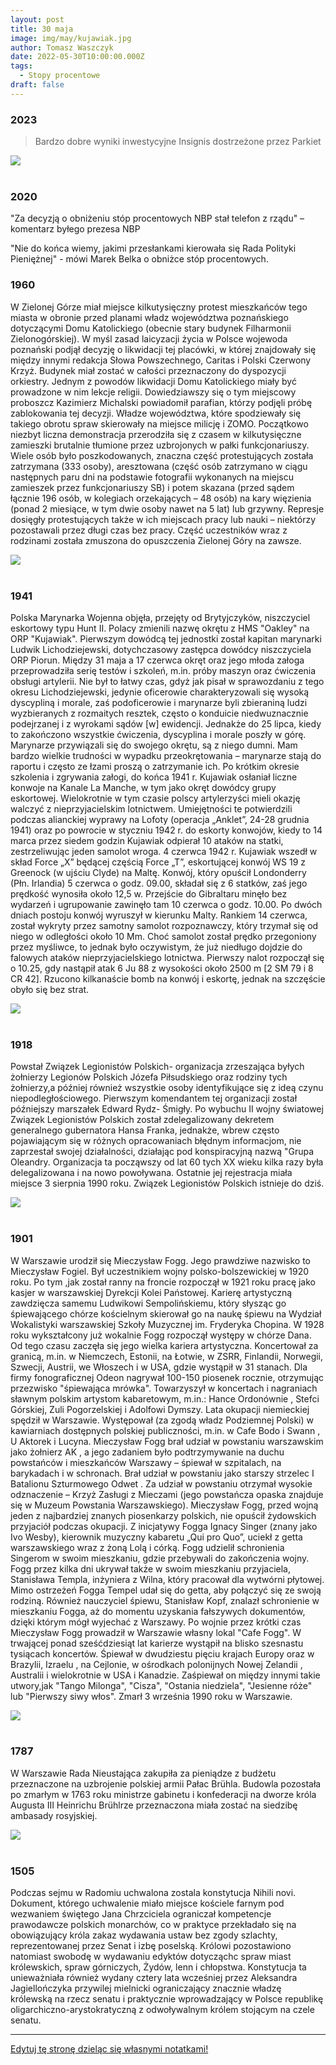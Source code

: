 ```yaml
---
layout: post
title: 30 maja
image: img/may/kujawiak.jpg
author: Tomasz Waszczyk
date: 2022-05-30T10:00:00.000Z
tags:
  - Stopy procentowe
draft: false
---
```


### 2023

> Bardzo dobre wyniki inwestycyjne Insignis dostrzeżone przez Parkiet

<img src="./img/may/zakupy_na_lata.jpeg"><br><br>

### 2020

"Za decyzją o obniżeniu stóp procentowych NBP stał telefon z rządu" – komentarz byłego prezesa NBP

"Nie do końca wiemy, jakimi przesłankami kierowała się Rada Polityki Pieniężnej" - mówi Marek Belka o obniżce stóp procentowych.

### 1960

W Zielonej Górze miał miejsce kilkutysięczny protest mieszkańców tego miasta w obronie przed planami władz województwa poznańskiego dotyczącymi Domu Katolickiego (obecnie stary budynek Filharmonii Zielonogórskiej).
W myśl zasad laicyzacji życia w Polsce wojewoda poznański podjął decyzję o likwidacji tej placówki, w której znajdowały się między innymi redakcja Słowa Powszechnego, Caritas i Polski Czerwony Krzyż. Budynek miał zostać w całości przeznaczony do dyspozycji orkiestry. Jednym z powodów likwidacji Domu Katolickiego miały być prowadzone w nim lekcje religii.
Dowiedziawszy się o tym miejscowy proboszcz Kazimierz Michalski powiadomił parafian, którzy podjęli próbę zablokowania tej decyzji. Władze województwa, które spodziewały się takiego obrotu spraw skierowały na miejsce milicję i ZOMO. Początkowo niezbyt liczna demonstracja przerodziła się z czasem w kilkutysięczne zamieszki brutalnie tłumione przez uzbrojonych w pałki funkcjonariuszy.
Wiele osób było poszkodowanych, znaczna część protestujących została zatrzymana (333 osoby), aresztowana (część osób zatrzymano w ciągu następnych paru dni na podstawie fotografii wykonanych na miejscu zamieszek przez funkcjonariuszy SB) i potem skazana (przed sądem łącznie 196 osób, w kolegiach orzekających – 48 osób) na kary więzienia (ponad 2 miesiące, w tym dwie osoby nawet na 5 lat) lub grzywny. Represje dosięgły protestujących także w ich miejscach pracy lub nauki – niektórzy pozostawali przez długi czas bez pracy. Część uczestników wraz z rodzinami została zmuszona do opuszczenia Zielonej Góry na zawsze.

<img src="./img/may/domkatolicki.jpg"><br><br>

### 1941

Polska Marynarka Wojenna objęła, przejęty od Brytyjczyków, niszczyciel eskortowy typu Hunt II. Polacy zmienili nazwę okrętu z HMS "Oakley" na ORP "Kujawiak".
Pierwszym dowódcą tej jednostki został kapitan marynarki Ludwik Lichodziejewski, dotychczasowy zastępca dowódcy niszczyciela ORP Piorun. Między 31 maja a 17 czerwca okręt oraz jego młoda załoga przeprowadziła serię testów i szkoleń, m.in. próby maszyn oraz ćwiczenia obsługi artylerii. Nie był to łatwy czas, gdyż jak pisał w sprawozdaniu z tego okresu Lichodziejewski, jedynie oficerowie
charakteryzowali się wysoką dyscypliną i
morale, zaś podoficerowie i marynarze byli
zbieraniną ludzi wyzbieranych z rozmaitych
resztek, często o konduicie niedwuznacznie
podejrzanej i z wyrokami sądów [w] ewidencji.
Jednakże do 25 lipca, kiedy to zakończono
wszystkie ćwiczenia, dyscyplina i morale
poszły w górę. Marynarze przywiązali się do
swojego okrętu, są z niego dumni. Mam
bardzo wielkie trudności w wypadku
przeokrętowania – marynarze stają do raportu
i często ze łzami proszą o zatrzymanie ich.
Po krótkim okresie szkolenia i zgrywania
załogi, do końca 1941 r. Kujawiak osłaniał
liczne konwoje na Kanale La Manche, w tym
jako okręt dowódcy grupy eskortowej.
Wielokrotnie w tym czasie polscy artylerzyści
mieli okazję walczyć z nieprzyjacielskim
lotnictwem. Umiejętności te potwierdzili
podczas alianckiej wyprawy na Lofoty
(operacja „Anklet”, 24-28 grudnia 1941) oraz
po powrocie w styczniu 1942 r. do eskorty
konwojów, kiedy to 14 marca przez siedem
godzin Kujawiak odpierał 10 ataków na statki,
zestrzeliwując jeden samolot wroga.
4 czerwca 1942 r. Kujawiak wszedł w skład
Force „X” będącej częścią Force „T”,
eskortującej konwój WS 19 z Greenock (w
ujściu Clyde) na Maltę. Konwój, który opuścił
Londonderry (Płn. Irlandia) 5 czerwca o godz.
09.00, składał się z 6 statków, zaś jego
prędkość wynosiła około 12,5 w. Przejście do Gibraltaru minęło bez wydarzeń i ugrupowanie zawinęło tam 10 czerwca o godz. 10.00. Po dwóch dniach postoju konwój wyruszył w
kierunku Malty. Rankiem 14 czerwca, został wykryty przez samotny samolot rozpoznawczy, który trzymał się od niego w odległości około 10 Mm. Choć samolot został prędko przegoniony przez myśliwce, to jednak było oczywistym, że już niedługo dojdzie do
falowych ataków nieprzyjacielskiego lotnictwa.
Pierwszy nalot rozpoczął się o 10.25, gdy nastąpił atak 6 Ju 88 z wysokości około 2500 m [2 SM 79 i 8 CR 42]. Rzucono kilkanaście bomb na konwój i eskortę, jednak na szczęście obyło się bez strat.

<img src="./img/may/kujawiak.jpg"><br><br>

### 1918

Powstał Związek Legionistów Polskich- organizacja zrzeszająca byłych żołnierzy Legionów Polskich Józefa Piłsudskiego oraz rodziny tych żołnierzy,a później również wszystkie osoby identyfikujące się z ideą czynu niepodległościowego.
Pierwszym komendantem tej organizacji został późniejszy marszałek Edward Rydz- Śmigły.
Po wybuchu II wojny światowej Związek
Legionistów Polskich został
zdelegalizowany dekretem generalnego
gubernatora Hansa Franka, jednakże, wbrew
często pojawiającym się w różnych
opracowaniach błędnym informacjom, nie
zaprzestał swojej działalności, działając
pod konspiracyjną nazwą "Grupa Oleandry.
Organizacja ta począwszy od lat 60 tych XX wieku kilka razy była delegalizowana i na nowo powoływana. Ostatnie jej rejestracja miała miejsce 3 sierpnia 1990 roku.
Związek Legionistów Polskich istnieje do dziś.

<img src="./img/may/zlp.jpg"><br><br>

### 1901

W Warszawie urodził się Mieczysław Fogg. Jego prawdziwe nazwisko to Mieczysław Fogiel.
Był uczestnikiem wojny polsko-bolszewickiej w 1920 roku. Po tym ,jak został ranny na froncie rozpoczął w 1921 roku pracę jako kasjer w warszawskiej Dyrekcji Kolei Państowej.
Karierę artystyczną zawdzięcza samemu Ludwikowi Sempolińskiemu, który słysząc go śpiewającego chórze kościelnym skierował go na naukę śpiewu na Wydział Wokalistyki warszawskiej Szkoły Muzycznej im. Fryderyka Chopina.
W 1928 roku wykształcony już wokalnie Fogg rozpoczął występy w chórze Dana. Od tego czasu zaczęła się jego wielka kariera artystyczna.
Koncertował za granicą, m.in. w Niemczech, Estonii, na Łotwie, w ZSRR, Finlandii, Norwegii, Szwecji, Austrii, we Włoszech i w
USA, gdzie wystąpił w 31 stanach. Dla
firmy fonograficznej Odeon nagrywał
100-150 piosenek rocznie, otrzymując
przezwisko "śpiewająca mrówka".
Towarzyszył w koncertach i nagraniach
sławnym polskim artystom kabaretowym,
m.in.: Hance Ordonównie , Stefci Górskiej, Zuli Pogorzelskiej i Adolfowi Dymszy.
Lata okupacji niemieckiej spędził w
Warszawie. Występował (za zgodą władz
Podziemnej Polski) w kawiarniach
dostępnych polskiej publiczności, m.in. w
Cafe Bodo i Swann , U Aktorek i Lucyna.
Mieczysław Fogg brał udział w powstaniu
warszawskim jako żołnierz AK , a jego
zadaniem było podtrzymywanie na duchu
powstańców i mieszkańców Warszawy –
śpiewał w szpitalach, na barykadach i w
schronach. Brał udział w powstaniu jako
starszy strzelec I Batalionu Szturmowego
Odwet . Za udział w powstaniu otrzymał
wysokie odznaczenie – Krzyż Zasługi z
Mieczami (jego powstańcza opaska
znajduje się w Muzeum Powstania
Warszawskiego). Mieczysław Fogg, przed
wojną jeden z najbardziej znanych
piosenkarzy polskich, nie opuścił
żydowskich przyjaciół podczas okupacji. Z
inicjatywy Fogga Ignacy Singer (znany jako
Ivo Wesby), kierownik muzyczny kabaretu
„Qui pro Quo”, uciekł z getta
warszawskiego wraz z żoną Lolą i córką.
Fogg udzielił schronienia Singerom w
swoim mieszkaniu, gdzie przebywali do
zakończenia wojny. Fogg przez kilka dni
ukrywał także w swoim mieszkaniu
przyjaciela, Stanisława Templa, inżyniera z
Wilna, który pracował dla wytwórni
płytowej. Mimo ostrzeżeń Fogga Tempel
udał się do getta, aby połączyć się ze swoją
rodziną.
Również nauczyciel śpiewu, Stanisław Kopf,
znalazł schronienie w mieszkaniu Fogga, aż
do momentu uzyskania fałszywych
dokumentów, dzięki którym mógł wyjechać
z Warszawy.
Po wojnie przez krótki czas Mieczysław Fogg prowadził w Warszawie własny lokal "Cafe Fogg".
W trwającej ponad sześćdziesiąt lat
karierze wystąpił na blisko szesnastu
tysiącach koncertów. Śpiewał w dwudziestu
pięciu krajach Europy oraz w Brazylii,
Izraelu , na Cejlonie, w ośrodkach
polonijnych Nowej Zelandii , Australii i
wielokrotnie w USA i Kanadzie.
Zaśpiewał on między innymi takie utwory,jak "Tango Milonga", "Cisza", "Ostania niedziela", "Jesienne róże" lub "Pierwszy siwy włos".
Zmarł 3 września 1990 roku w Warszawie.

<img src="./img/may/fogiel.jpg"><br><br>

### 1787

W Warszawie Rada Nieustająca zakupiła za pieniądze z budżetu przeznaczone na uzbrojenie polskiej armii Pałac Brühla. Budowla pozostała po zmarłym w 1763 roku ministrze gabinetu i konfederacji na dworze króla Augusta III Heinrichu Brühlrze przeznaczona miała zostać na siedzibę ambasady rosyjskiej.

<img src="./img/may/palacbruhla.jpg"><br><br>

### 1505

Podczas sejmu w Radomiu uchwalona zostala konstytucja Nihili novi. Dokument, którego uchwalenie miało miejsce kościele farnym pod wezwaniem świętego Jana Chrzciciela ograniczał kompetencje prawodawcze polskich monarchów, co w praktyce przekładało się na obowiązujący króla zakaz wydawania ustaw bez zgody szlachty, reprezentowanej przez Senat i izbę poselską. Królowi pozostawiono natomiast swobodę w wydawaniu edyktów dotycząchc spraw miast królewskich, spraw górniczych, Żydów, lenn i chłopstwa. Konstytucja ta unieważniała również wydany cztery lata wcześniej przez Aleksandra Jagiellończyka przywilej mielnicki ograniczający znacznie władzę królewską na rzecz senatu i praktycznie wprowadzający w Polsce republikę oligarchiczno-arystokratyczną z odwoływalnym królem stojącym na czele senatu.

---

<a href="https://github.com/TomaszWaszczyk/historia.waszczyk.com/edit/master/src/content/may-30.md" target="_blank">Edytuj tę stronę dzieląc się własnymi notatkami!</a>
